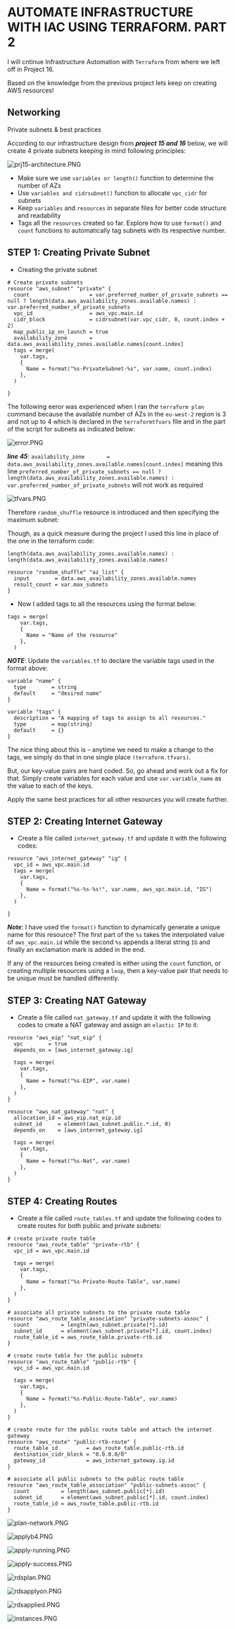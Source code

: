 # AUTOMATE INFRASTRUCTURE WITH IAC USING TERRAFORM. PART 2


I will cntinue Infrastructure Automation with `Terraform` from where we left off in Project 16.

Based on the knowledge from the previous project lets keep on creating AWS resources!

## Networking
Private subnets & best practices

According to our infrastructure design from ***project 15 and 16*** below, we will create 4 private subnets keeping in mind following principles:

![prj15-architecture.PNG](./images/prj15-architecture.PNG)

* Make sure we use `variables or length()` function to determine the number of AZs
* Use `variables and cidrsubnet()` function to allocate `vpc_cidr` for subnets
* Keep `variables` and `resources` in separate files for better code structure and readability
* Tags all the `resources` created so far. Explore how to use `format()` and `count` functions to automatically tag subnets with its respective number.

## STEP 1: Creating Private Subnet

* Creating the private subnet

```
# Create private subnets
resource "aws_subnet" "private" {
  count                   = var.preferred_number_of_private_subnets == null ? length(data.aws_availability_zones.available.names) : var.preferred_number_of_private_subnets
  vpc_id                  = aws_vpc.main.id
  cidr_block              = cidrsubnet(var.vpc_cidr, 8, count.index + 2)
  map_public_ip_on_launch = true
  availability_zone       = data.aws_availability_zones.available.names[count.index]
  tags = merge(
    var.tags,
    {
      Name = format("%s-PrivateSubnet-%s", var.name, count.index)
    },
  )

}
```

The following eeror was experienced when I ran the `terraform plan` command because the available number of AZs in the `eu-west-2` region is 3 and not up to 4 which is declared in the `terraformtfvars` file and in the part of the script for subnets as indicated below:


![error.PNG](./images/error.PNG)

***line 45***: `availability_zone       = data.aws_availability_zones.available.names[count.index]` meaning this line `preferred_number_of_private_subnets == null ? length(data.aws_availability_zones.available.names) : var.preferred_number_of_private_subnets` will not work as required


![tfvars.PNG](./images/tfvars.PNG)

Therefore `random_shuffle` resource is introduced and then specifying the maximum subnet:

Though, as a quick measure during the project I used this line in place of the one in the terraform code:


`length(data.aws_availability_zones.available.names) : length(data.aws_availability_zones.available.names)`

```
resource "random_shuffle" "az_list" {
  input        = data.aws_availability_zones.available.names
  result_count = var.max_subnets
}
```

* Now I added tags to all the resources using the format below:

```
tags = merge(
    var.tags,
    {
      Name = "Name of the resource"
    },
  )
```

***NOTE***: Update the `variables.tf` to declare the variable tags used in the format above:

```
variable "name" {
  type        = string
  default     = "desired name"
}

variable "tags" {
  description = "A mapping of tags to assign to all resources."
  type        = map(string)
  default     = {}
}
```


The nice thing about this is – anytime we need to make a change to the tags, we simply do that in one single place `(terraform.tfvars)`.

But, our key-value pairs are hard coded. So, go ahead and work out a fix for that. Simply create variables for each value and use `var.variable_name` as the value to each of the keys.

Apply the same best practices for all other resources you will create further.


## STEP 2: Creating Internet Gateway


* Create a file called `internet_gateway.tf` and update it with the following codes:

```
resource "aws_internet_gateway" "ig" {
  vpc_id = aws_vpc.main.id
  tags = merge(
    var.tags,
    {
      Name = format("%s-%s-%s!", var.name, aws_vpc.main.id, "IG")
    },
  )

}
```
***Note***: I have used the `format()` function to dynamically generate a unique name for this resource? The first part of the `%s` takes the interpolated value of `aws_vpc.main.id` while the second `%s` appends a literal string `IG` and finally an exclamation mark is added in the end.

If any of the resources being created is either using the `count` function, or creating multiple resources using a `loop`, then a key-value pair that needs to be unique must be handled differently.

## STEP 3: Creating NAT Gateway

* Create a file called `nat_gateway.tf` and update it with the following codes to create a NAT gateway and assign an `elastic IP` to it:

```
resource "aws_eip" "nat_eip" {
  vpc        = true
  depends_on = [aws_internet_gateway.ig]

  tags = merge(
    var.tags,
    {
      Name = format("%s-EIP", var.name)
    },
  )
}

resource "aws_nat_gateway" "nat" {
  allocation_id = aws_eip.nat_eip.id
  subnet_id     = element(aws_subnet.public.*.id, 0)
  depends_on    = [aws_internet_gateway.ig]

  tags = merge(
    var.tags,
    {
      Name = format("%s-Nat", var.name)
    },
  )
}
```



## STEP 4: Creating Routes

* Create a file called `route_tables.tf` and update the following codes to create routes for both public and private subnets:


```
# create private route table
resource "aws_route_table" "private-rtb" {
  vpc_id = aws_vpc.main.id

  tags = merge(
    var.tags,
    {
      Name = format("%s-Private-Route-Table", var.name)
    },
  )
}

# associate all private subnets to the private route table
resource "aws_route_table_association" "private-subnets-assoc" {
  count          = length(aws_subnet.private[*].id)
  subnet_id      = element(aws_subnet.private[*].id, count.index)
  route_table_id = aws_route_table.private-rtb.id
}

# create route table for the public subnets
resource "aws_route_table" "public-rtb" {
  vpc_id = aws_vpc.main.id

  tags = merge(
    var.tags,
    {
      Name = format("%s-Public-Route-Table", var.name)
    },
  )
}

# create route for the public route table and attach the internet gateway
resource "aws_route" "public-rtb-route" {
  route_table_id         = aws_route_table.public-rtb.id
  destination_cidr_block = "0.0.0.0/0"
  gateway_id             = aws_internet_gateway.ig.id
}

# associate all public subnets to the public route table
resource "aws_route_table_association" "public-subnets-assoc" {
  count          = length(aws_subnet.public[*].id)
  subnet_id      = element(aws_subnet.public[*].id, count.index)
  route_table_id = aws_route_table.public-rtb.id
}
```


![plan-network.PNG](./images/plan-network.PNG)




![applyb4.PNG](./images/applyb4.PNG)


![apply-running.PNG](./images/apply-running.PNG)


![apply-success.PNG](./images/apply-success.PNG)


![rdsplan.PNG](./images/rdsplan.PNG)


![rdsapplyon.PNG](./images/rdsapplyon.PNG)


![rdsapplied.PNG](./images/rdsapplied.PNG)


![instances.PNG](./images/instances.PNG)



